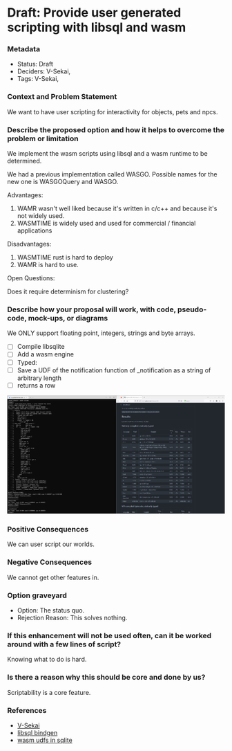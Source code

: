 # Draft: Provide user generated scripting with libsql and wasm

### Metadata

- Status: Draft <!-- draft | proposed | rejected | accepted | deprecated | superseded by -->
- Deciders: V-Sekai,
- Tags: V-Sekai,

### Context and Problem Statement

We want to have user scripting for interactivity for objects, pets and npcs.

### Describe the proposed option and how it helps to overcome the problem or limitation

We implement the wasm scripts using libsql and a wasm runtime to be determined.

We had a previous implementation called WASGO. Possible names for the new one is WASGOQuery and WASGO.

Advantages:

1. WAMR wasn't well liked because it's written in c/c++ and because it's not widely used.
2. WASMTIME is widely used and used for commercial / financial applications

Disadvantages:

1. WASMTIME rust is hard to deploy
2. WAMR is hard to use.

Open Questions:

Does it require determinism for clustering?

### Describe how your proposal will work, with code, pseudo-code, mock-ups, or diagrams

We ONLY support floating point, integers, strings and byte arrays.

- [ ] Compile libsqlite
- [ ] Add a wasm engine
- [ ] Typed:
- [ ] Save a UDF of the notification function of \_notification as a string of arbitrary length
- [ ] returns a row

![image](attachments/214701442-92179b40-a869-4290-a328-c2ad4c56264a.png)

### Positive Consequences

We can user script our worlds.

### Negative Consequences

We cannot get other features in.

### Option graveyard

- Option: The status quo. <!-- List the proposed options no longer open for consideration. -->
- Rejection Reason: This solves nothing. <!-- List the reasons for the rejection: (the bad traits) -->

### If this enhancement will not be used often, can it be worked around with a few lines of script?

Knowing what to do is hard.

### Is there a reason why this should be core and done by us?

Scriptability is a core feature.

### References

- [V-Sekai](https://v-sekai.org/)
- [libsql bindgen](https://bindgen.libsql.org/)
- [wasm udfs in sqlite](https://blog.chiselstrike.com/webassembly-functions-for-your-sqlite-compatible-database-7e1ad95a2aa7)
